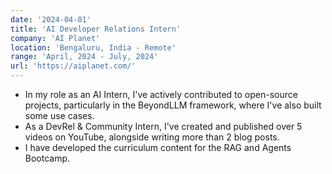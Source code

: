 ```yaml
---
date: '2024-04-01'
title: 'AI Developer Relations Intern'
company: 'AI Planet'
location: 'Bengaluru, India - Remote'
range: 'April, 2024 - July, 2024'
url: 'https://aiplanet.com/'
---
```


- In my role as an AI Intern, I've actively contributed to open-source projects, particularly in the BeyondLLM framework, where I've also built some use cases.
- As a DevRel & Community Intern, I've created and published over 5 videos on YouTube, alongside writing more than 2 blog posts.
- I have developed the curriculum content for the RAG and Agents Bootcamp.